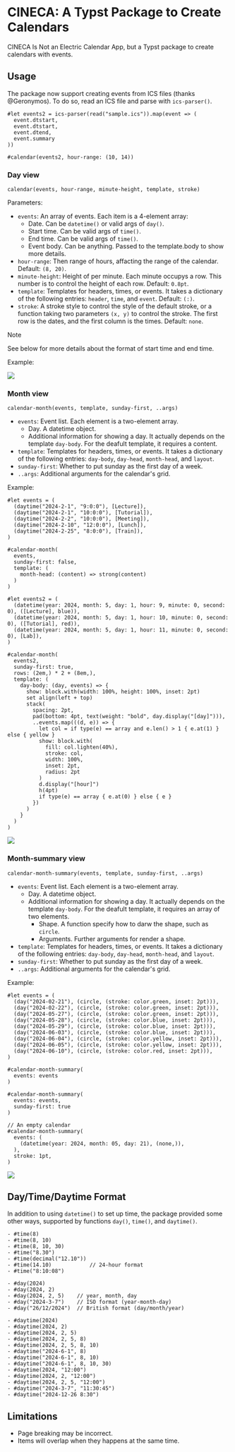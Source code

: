# CINECA: A Typst Package to Create Calendars

CINECA Is Not an Electric Calendar App, but a Typst package to create calendars with events.

## Usage

The package now support creating events from ICS files (thanks @Geronymos).
To do so, read an ICS file and parse with `ics-parser()`.

```typst
#let events2 = ics-parser(read("sample.ics")).map(event => (
  event.dtstart, 
  event.dtstart,
  event.dtend,
  event.summary
))

#calendar(events2, hour-range: (10, 14))
```

### Day view

`calendar(events, hour-range, minute-height, template, stroke)`

Parameters:

- `events`: An array of events. Each item is a 4-element array:
  - Date. Can be `datetime()` or valid args of `day()`.
  - Start time. Can be valid args of `time()`.
  - End time. Can be valid args of `time()`.
  - Event body. Can be anything. Passed to the template.body to show more details.
- `hour-range`: Then range of hours, affacting the range of the calendar. Default: `(8, 20)`.
- `minute-height`: Height of per minute. Each minute occupys a row. This number is to control the height of each row. Default: `0.8pt`.
- `template`: Templates for headers, times, or events. It takes a dictionary of the following entries: `header`, `time`, and `event`. Default: `(:)`.
- `stroke`: A stroke style to control the style of the default stroke, or a function taking two parameters `(x, y)` to control the stroke. The first row is the dates, and the first column is the times. Default: `none`.

> [!NOTE]
> See below for more details about the format of start time and end time.

Example:

![](./test/day-view.png)

### Month view

`calendar-month(events, template, sunday-first, ..args)`

- `events`: Event list. Each element is a two-element array.
  - Day. A datetime object.
  - Additional information for showing a day. It actually depends on the template `day-body`. For the deafult template, it requires a content.
- `template`: Templates for headers, times, or events. It takes a dictionary of the following entries: `day-body`, `day-head`, `month-head`, and `layout`.
- `sunday-first`: Whether to put sunday as the first day of a week.
- `..args`: Additional arguments for the calendar's grid.

Example:

```typst
#let events = (
  (daytime("2024-2-1", "9:0:0"), [Lecture]),
  (daytime("2024-2-1", "10:0:0"), [Tutorial]),
  (daytime("2024-2-2", "10:0:0"), [Meeting]),
  (daytime("2024-2-10", "12:0:0"), [Lunch]),
  (daytime("2024-2-25", "8:0:0"), [Train]),
)

#calendar-month(
  events,
  sunday-first: false,
  template: (
    month-head: (content) => strong(content)
  )
)
```

```typst
#let events2 = (
  (datetime(year: 2024, month: 5, day: 1, hour: 9, minute: 0, second: 0), ([Lecture], blue)),
  (datetime(year: 2024, month: 5, day: 1, hour: 10, minute: 0, second: 0), ([Tutorial], red)),
  (datetime(year: 2024, month: 5, day: 1, hour: 11, minute: 0, second: 0), [Lab]),
)

#calendar-month(
  events2,
  sunday-first: true,
  rows: (2em,) * 2 + (8em,),
  template: (
    day-body: (day, events) => {
      show: block.with(width: 100%, height: 100%, inset: 2pt)
      set align(left + top)
      stack(
        spacing: 2pt,
        pad(bottom: 4pt, text(weight: "bold", day.display("[day]"))),
        ..events.map(((d, e)) => {
          let col = if type(e) == array and e.len() > 1 { e.at(1) } else { yellow }
          show: block.with(
            fill: col.lighten(40%),
            stroke: col,
            width: 100%,
            inset: 2pt,
            radius: 2pt
          )
          d.display("[hour]")
          h(4pt)
          if type(e) == array { e.at(0) } else { e }
        })
      )
    }
  )
)
```

![](./test/month-view.png)

### Month-summary view

`calendar-month-summary(events, template, sunday-first, ..args)`

- `events`: Event list. Each element is a two-element array.
  - Day. A datetime object.
  - Additional information for showing a day. It actually depends on the template `day-body`. For the deafult template, it requires an array of two elements.
    - Shape. A function specify how to darw the shape, such as `circle`.
    - Arguments. Further arguments for render a shape.
- `template`: Templates for headers, times, or events. It takes a dictionary of the following entries: `day-body`, `day-head`, `month-head`, and `layout`.
- `sunday-first`: Whether to put sunday as the first day of a week.
- `..args`: Additional arguments for the calendar's grid.

Example:

```typst
#let events = (
  (day("2024-02-21"), (circle, (stroke: color.green, inset: 2pt))),
  (day("2024-02-22"), (circle, (stroke: color.green, inset: 2pt))),
  (day("2024-05-27"), (circle, (stroke: color.green, inset: 2pt))),
  (day("2024-05-28"), (circle, (stroke: color.blue, inset: 2pt))),
  (day("2024-05-29"), (circle, (stroke: color.blue, inset: 2pt))),
  (day("2024-06-03"), (circle, (stroke: color.blue, inset: 2pt))),
  (day("2024-06-04"), (circle, (stroke: color.yellow, inset: 2pt))),
  (day("2024-06-05"), (circle, (stroke: color.yellow, inset: 2pt))),
  (day("2024-06-10"), (circle, (stroke: color.red, inset: 2pt))),
)

#calendar-month-summary(
  events: events
)

#calendar-month-summary(
  events: events,
  sunday-first: true
)

// An empty calendar
#calendar-month-summary(
  events: (
    (datetime(year: 2024, month: 05, day: 21), (none,)),
  ),
  stroke: 1pt,
)
```

![](./test/month-summary.png)

## Day/Time/Daytime Format

In addition to using `datetime()` to set up time, the package provided some other ways,
supported by functions `day()`, `time()`, and `daytime()`.

```typst
- #time(8)
- #time(8, 10)
- #time(8, 10, 30)
- #time("8.30")
- #time(decimal("12.10"))
- #time(14.10)            // 24-hour format
- #time("8:10:08")

- #day(2024)
- #day(2024, 2)
- #day(2024, 2, 5)    // year, month, day
- #day("2024-3-7")    // ISO format (year-month-day)
- #day("26/12/2024")  // British format (day/month/year)

- #daytime(2024)
- #daytime(2024, 2)
- #daytime(2024, 2, 5)
- #daytime(2024, 2, 5, 8)
- #daytime(2024, 2, 5, 8, 10)
- #daytime("2024-6-1", 8)
- #daytime("2024-6-1", 8, 10)
- #daytime("2024-6-1", 8, 10, 30)
- #daytime(2024, "12:00")
- #daytime(2024, 2, "12:00")
- #daytime(2024, 2, 5, "12:00")
- #daytime("2024-3-7", "11:30:45")
- #daytime("2024-12-26 8:30")
```

## Limitations

- Page breaking may be incorrect.
- Items will overlap when they happens at the same time.
